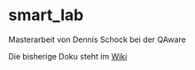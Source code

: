 # smart_lab
Masterarbeit von Dennis Schock bei der QAware

Die bisherige Doku steht im [Wiki](https://github.com/Kroetz/smart_lab/wiki)